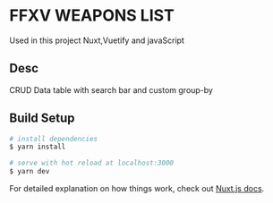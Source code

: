 # FFXV WEAPONS LIST
Used in this project Nuxt,Vuetify and javaScript <br>

## Desc
CRUD Data table with search bar and custom group-by
## Build Setup

```bash
# install dependencies
$ yarn install

# serve with hot reload at localhost:3000
$ yarn dev

```

For detailed explanation on how things work, check out [Nuxt.js docs](https://nuxtjs.org).
